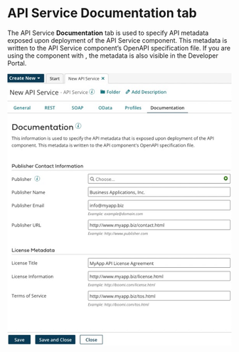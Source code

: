 # API Service Documentation tab

<head>
  <meta name="guidename" content="API Management"/>
  <meta name="context" content="GUID-1E61E7F6-7F54-4BC7-B19E-C8497F6EC2FC"/>
</head>


The API Service **Documentation** tab is used to specify API metadata exposed upon deployment of the API Service component. This metadata is written to the API Service component’s OpenAPI specification file. If you are using the component with , the metadata is also visible in the Developer Portal.

![API Documentation tab.](../Images/build-ps-api-documentation_df34a8dd-21c9-4d4a-957b-fa12af4e644c.jpg)

